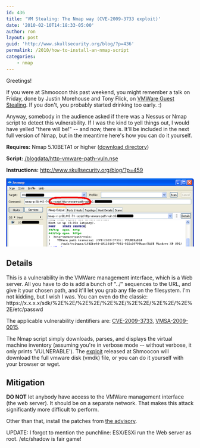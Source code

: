 ```yaml
---
id: 436
title: 'VM Stealing: The Nmap way (CVE-2009-3733 exploit)'
date: '2010-02-10T14:18:33-05:00'
author: ron
layout: post
guid: 'http://www.skullsecurity.org/blog/?p=436'
permalink: /2010/how-to-install-an-nmap-script
categories:
    - nmap
---
```


Greetings! 

If you were at Shmoocon this past weekend, you might remember a talk on Friday, done by Justin Morehouse and Tony Flick, on <a href='http://fyrmassociates.com/tools/gueststealer-v1.pl'>VMWare Guest Stealing</a>. If you don't, you probably started drinking too early. :)
<!--more-->
Anyway, somebody in the audience asked if there was a Nessus or Nmap script to detect this vulnerability. If I was the kind to yell things out, I would have yelled "there will be!" -- and now, there is. It'll be included in the next full version of Nmap, but in the meantime here's how you can do it yourself. 

<strong>Requires:</strong> Nmap 5.10BETA1 or higher (<a href='http://nmap.org/dist/?C=M&O=D'>download directory</a>)

<strong>Script:</strong> <a href='/blogdata/http-vmware-path-vuln.nse'>/blogdata/http-vmware-path-vuln.nse</a>

<strong>Instructions:</strong> <a href='http://www.skullsecurity.org/blog/?p=459'>http://www.skullsecurity.org/blog/?p=459</a>

<img src='/blogdata/installing-scripts-3.png'>

<h2>Details</h2>
This is a vulnerability in the VMWare management interface, which is a Web server. All you have to do is add a bunch of "../" sequences to the URL, and give it your chosen path, and it'll let you grab any file on the filesystem. I'm not kidding, but I wish I was. You can even do the classic: https://x.x.x.x/sdk/%2E%2E/%2E%2E/%2E%2E/%2E%2E/%2E%2E/%2E%2E/etc/passwd

The applicable vulnerability identifiers are: <a href='http://cve.mitre.org/cgi-bin/cvename.cgi?name=CVE-2009-3733'>CVE-2009-3733</a>, <a href='http://www.vmware.com/security/advisories/VMSA-2009-0015.html'>VMSA-2009-0015</a>. 

The Nmap script simply downloads, parses, and displays the virtual machine inventory (assuming you're in verbose mode -- without verbose, it only prints 'VULNERABLE'). The <a href='http://fyrmassociates.com/tools/gueststealer-v1.pl'>exploit</a> released at Shmoocon will download the full vmware disk (vmdk) file, or you can do it yourself with your browser or wget. 

<h2>Mitigation</h2>
<strong>DO NOT</strong> let anybody have access to the VMWare management interface (the web server). It should be on a separate network. That makes this attack significantly more difficult to perform. 

Other than that, install the patches from <a href='http://www.vmware.com/security/advisories/VMSA-2009-0015.html'>the advisory</a>. 

UPDATE: I forgot to mention the punchline: ESX/ESXi run the Web server as root. /etc/shadow is fair game! 
